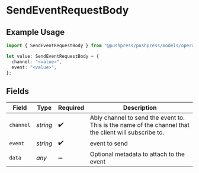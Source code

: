 # SendEventRequestBody

## Example Usage

```typescript
import { SendEventRequestBody } from "@pushpress/pushpress/models/operations";

let value: SendEventRequestBody = {
  channel: "<value>",
  event: "<value>",
};
```

## Fields

| Field                                                                                                 | Type                                                                                                  | Required                                                                                              | Description                                                                                           |
| ----------------------------------------------------------------------------------------------------- | ----------------------------------------------------------------------------------------------------- | ----------------------------------------------------------------------------------------------------- | ----------------------------------------------------------------------------------------------------- |
| `channel`                                                                                             | *string*                                                                                              | :heavy_check_mark:                                                                                    | Ably channel to send the event to. This is the name of the channel that the client will subscribe to. |
| `event`                                                                                               | *string*                                                                                              | :heavy_check_mark:                                                                                    | event to send                                                                                         |
| `data`                                                                                                | *any*                                                                                                 | :heavy_minus_sign:                                                                                    | Optional metadata to attach to the event                                                              |